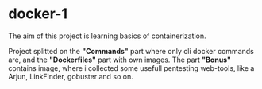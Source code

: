 # docker-1

The aim of this project is learning basics of containerization. 

Project splitted on the <b>"Commands"</b> part where only 
cli docker commands are, and the <b>"Dockerfiles"</b> part with own images. The part <b>"Bonus"</b> contains image, where i collected some usefull pentesting web-tools, like a Arjun, LinkFinder, gobuster and so on.
